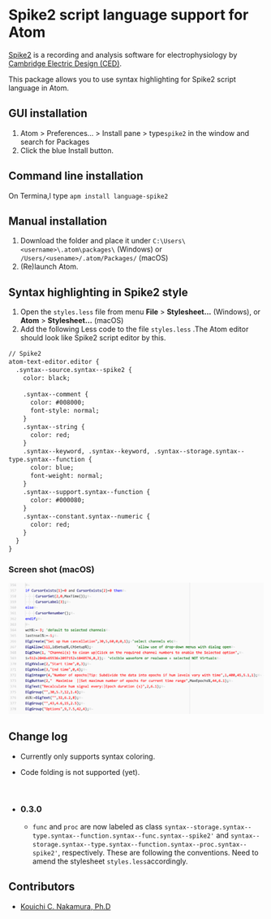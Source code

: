 # Spike2 script language support for Atom

[Spike2](http://ced.co.uk/products/spkovin) is a recording and analysis software for electrophysiology by [Cambridge Electric Design (CED)](http://ced.co.uk/).

This package allows you to use syntax highlighting for Spike2 script language in Atom.





## GUI installation

1. Atom > Preferences… > Install pane > type`spike2` in the window and search for Packages
2. Click the blue Install button.



## Command line installation

On Termina,l type `apm install language-spike2`



## Manual installation

1. Download the folder and place it under `C:\Users\<username>\.atom\packages\` (Windows) or `/Users/<usename>/.atom/Packages/` (macOS)
2. (Re)launch Atom.



## Syntax highlighting in Spike2 style

1. Open the `styles.less` file from menu **File** > **Stylesheet...** (Windows), or **Atom** > **Stylesheet…** (macOS)
2. Add the following Less code to the file `styles.less` .The Atom editor should look like Spike2 script editor by this.

```less
// Spike2
atom-text-editor.editor {
  .syntax--source.syntax--spike2 {
    color: black;
    
    .syntax--comment {
      color: #008000;
      font-style: normal;
    }
    .syntax--string {
      color: red;
    }
    .syntax--keyword, .syntax--keyword, .syntax--storage.syntax--type.syntax--function {
      color: blue;
      font-weight: normal;
    }
    .syntax--support.syntax--function {
      color: #000080;
    }
    .syntax--constant.syntax--numeric {
      color: red;
    }
  }
}
```

### Screen shot (macOS)

![screen shot](screenshot.png)

## Change log

+ Currently only supports syntax coloring.

+ Code folding is not supported (yet).

  ​

+ ### 0.3.0

  * `func` and `proc` are now labeled as class `syntax--storage.syntax--type.syntax--function.syntax--func.syntax--spike2'` and  `syntax--storage.syntax--type.syntax--function.syntax--proc.syntax--spike2'`, respectively. These are following the conventions. Need to amend the stylesheet `styles.less`accordingly.

    



## Contributors

+ [Kouichi C. Nakamura, Ph.D](https://github.com/kouichi-c-nakamura)